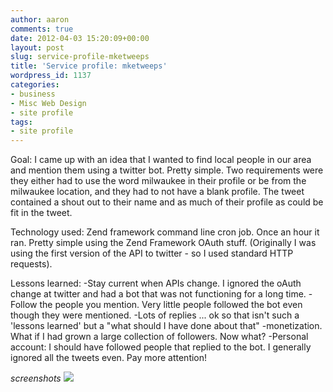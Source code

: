 ```yaml
---
author: aaron
comments: true
date: 2012-04-03 15:20:09+00:00
layout: post
slug: service-profile-mketweeps
title: 'Service profile: mketweeps'
wordpress_id: 1137
categories:
- business
- Misc Web Design
- site profile
tags:
- site profile
---
```


Goal: I came up with an idea that I wanted to find local people in our area and mention them using a twitter bot.  Pretty simple.  Two requirements were they either had to use the word milwaukee in their profile or be from the milwaukee location, and they had to not have a blank profile.  The tweet contained a shout out to their name and as much of their profile as could be fit in the tweet.

Technology used:
Zend framework command line cron job.  Once an hour it ran.  Pretty simple using the Zend Framework OAuth stuff.  (Originally I was using the first version of the API to twitter - so I used standard HTTP requests).  

Lessons learned:
-Stay current when APIs change. I ignored the oAuth change at twitter and had a bot that was not functioning for a long time.
-Follow the people you mention.  Very little people followed the bot even though they were mentioned.
-Lots of replies ... ok so that isn't such a 'lessons learned' but a "what should I have done about that"
-monetization.  What if I had grown a large collection of followers. Now what?
-Personal account: I should have followed people that replied to the bot.  I generally ignored all the tweets even.  Pay more attention!

_screenshots_
[![](http://aaronsaray.com/wp-content/uploads/2012/03/Screenshot-at-2012-03-18-203832-150x150.png)](http://aaronsaray.com/wp-content/uploads/2012/03/Screenshot-at-2012-03-18-203832.png)
